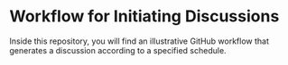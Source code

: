 # Workflow for Initiating Discussions

Inside this repository, you will find an illustrative GitHub workflow that generates a discussion according to a specified schedule.
